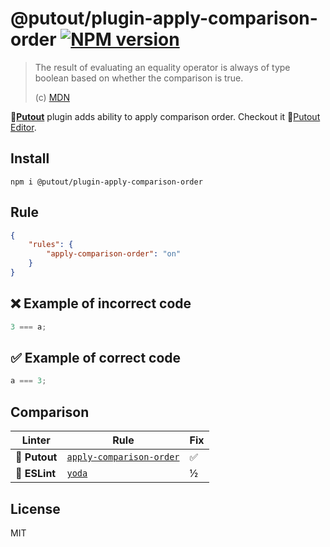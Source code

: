 # @putout/plugin-apply-comparison-order [![NPM version][NPMIMGURL]][NPMURL]

[NPMIMGURL]: https://img.shields.io/npm/v/@putout/plugin-apply-comparison-order.svg?style=flat&longCache=true
[NPMURL]: https://npmjs.org/package/@putout/plugin-apply-comparison-order "npm"

> The result of evaluating an equality operator is always of type boolean based on whether the comparison is true.
>
> (c) [MDN](https://developer.mozilla.org/en-US/docs/Web/JavaScript/Reference/Operators)

🐊[**Putout**](https://github.com/coderaiser/putout) plugin adds ability to apply comparison order.
Checkout it 🐊[Putout Editor](https://putout.cloudcmd.io/#/gist/c61c94d2e1990f59b160aaf462f9a903/0855844b114079ec46098be6f3602dfdaa74290c).

## Install

```
npm i @putout/plugin-apply-comparison-order
```

## Rule

```json
{
    "rules": {
        "apply-comparison-order": "on"
    }
}
```

## ❌ Example of incorrect code

```js
3 === a;
```

## ✅ Example of correct code

```js
a === 3;
```

## Comparison

Linter | Rule | Fix
--------|-------|------------|
🐊 **Putout**| [`apply-comparison-order`](https://github.com/coderaiser/putout/tree/master/packages/plugin-apply-comparison-order#readme)| ✅
🦕 **ESLint** | [`yoda`](https://eslint.org/docs/rules/yoda) | ½

## License

MIT
